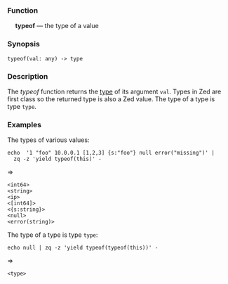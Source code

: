### Function

&emsp; **typeof** &mdash; the type of a value

### Synopsis

```
typeof(val: any) -> type
```

### Description

The _typeof_ function returns the [type](../../formats/zson.md#25-types) of
its argument `val`.  Types in Zed are first class so the returned type is
also a Zed value.  The type of a type is type `type`.

### Examples

The types of various values:

```mdtest-command
echo  '1 "foo" 10.0.0.1 [1,2,3] {s:"foo"} null error("missing")' |
  zq -z 'yield typeof(this)' -
```
=>
```mdtest-output
<int64>
<string>
<ip>
<[int64]>
<{s:string}>
<null>
<error(string)>
```
The type of a type is type `type`:
```mdtest-command
echo null | zq -z 'yield typeof(typeof(this))' -
```
=>
```mdtest-output
<type>
```
